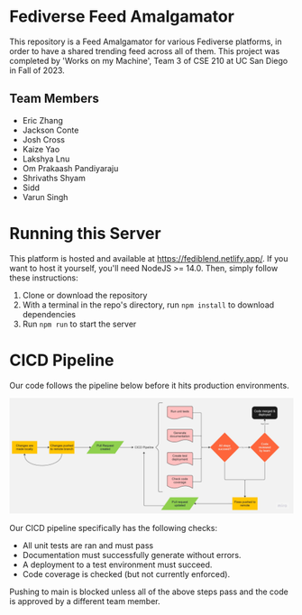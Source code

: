 # Fediverse Feed Amalgamator

This repository is a Feed Amalgamator for various Fediverse platforms, in order to have a shared trending feed across all of them. This project was completed by 'Works on my Machine', Team 3 of CSE 210 at UC San Diego in Fall of 2023. 

## Team Members
- Eric Zhang
- Jackson Conte
- Josh Cross
- Kaize Yao
- Lakshya Lnu
- Om Prakaash Pandiyaraju
- Shrivaths Shyam
- Sidd
- Varun Singh

# Running this Server

This platform is hosted and available at https://fediblend.netlify.app/. If you want to host it yourself, you'll need NodeJS >= 14.0. Then, simply follow these instructions:

1. Clone or download the repository
2. With a terminal in the repo's directory, run `npm install` to download dependencies
3. Run `npm run` to start the server

# CICD Pipeline

Our code follows the pipeline below before it hits production environments.

![CICD Pipeline, with flow from makng changes, creating a pull request, which starts the pipeline with steps described below, and a final team member code review before code is merged.](admin/cicd-flowchart.jpg)

Our CICD pipeline specifically has the following checks:
- All unit tests are ran and must pass
- Documentation must successfully generate without errors.
- A deployment to a test environment must succeed.
- Code coverage is checked (but not currently enforced).

Pushing to main is blocked unless all of the above steps pass and the code is approved by a different team member.